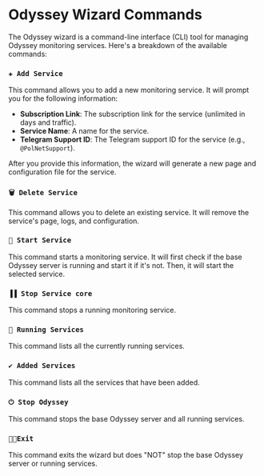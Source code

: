 # Odyssey Wizard Commands

The Odyssey wizard is a command-line interface (CLI) tool for managing Odyssey monitoring services. Here's a breakdown of the available commands:

### `✚ Add Service`

This command allows you to add a new monitoring service. It will prompt you for the following information:

- **Subscription Link**: The subscription link for the service (unlimited in days and traffic).
- **Service Name**: A name for the service.
- **Telegram Support ID**: The Telegram support ID for the service (e.g., `@PolNetSupport`).

After you provide this information, the wizard will generate a new page and configuration file for the service.

### `🗑️ Delete Service`

This command allows you to delete an existing service. It will remove the service's page, logs, and configuration.

### `🚀 Start Service`

This command starts a monitoring service. It will first check if the base Odyssey server is running and start it if it's not. Then, it will start the selected service.

### `▐▐ Stop Service core`

This command stops a running monitoring service.

### `🔄 Running Services`

This command lists all the currently running services.

### `✔ Added Services`

This command lists all the services that have been added.

### `⏻ Stop Odyssey`

This command stops the base Odyssey server and all running services.

### `🏃🚪Exit`

This command exits the wizard but does "NOT" stop the base Odyssey server or running services.
